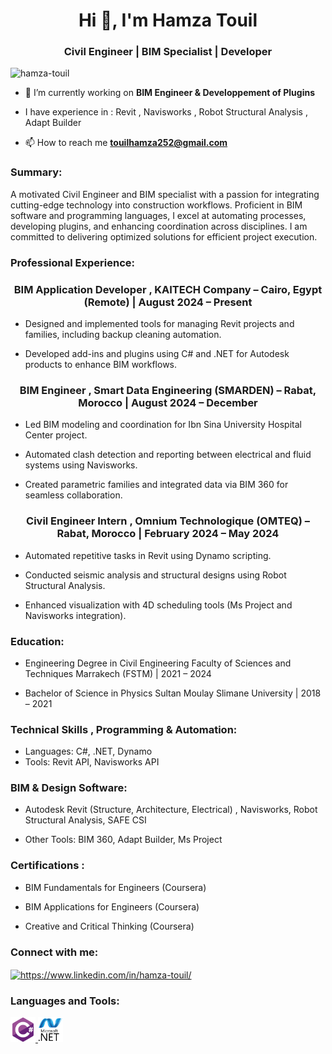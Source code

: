 <h1 align="center">Hi 👋, I'm Hamza Touil</h1>
<h3 align="center">Civil Engineer | BIM Specialist | Developer </h3>

<p align="left"> <img src="https://komarev.com/ghpvc/?username=hamza-touil&label=Profile%20views&color=0e75b6&style=flat" alt="hamza-touil" /> </p>
  
- 🔭 I’m currently working on **BIM Engineer & Developpement of Plugins**
- I have experience in : Revit , Navisworks , Robot Structural Analysis , Adapt Builder 

- 📫 How to reach me **touilhamza252@gmail.com**

<h3 align="left">Summary:</h3>
A motivated Civil Engineer and BIM specialist with a passion for integrating cutting-edge technology into construction workflows. Proficient in BIM software and programming languages, I excel at automating processes, developing plugins, and enhancing coordination across disciplines. I am committed to delivering optimized solutions for efficient project execution.

<h3 align="left">Professional Experience:</h3>
<h3 align="Center">BIM Application Developer , KAITECH Company – Cairo, Egypt (Remote) | August 2024 – Present </h3>

- Designed and implemented tools for managing Revit projects and families, including backup cleaning automation.

- Developed add-ins and plugins using C# and .NET for Autodesk products to enhance BIM workflows.
<h3 align="Center">BIM Engineer , Smart Data Engineering (SMARDEN) – Rabat, Morocco | August 2024 – December </h3>

- Led BIM modeling and coordination for Ibn Sina University Hospital Center project.

- Automated clash detection and reporting between electrical and fluid systems using Navisworks.
  
- Created parametric families and integrated data via BIM 360 for seamless collaboration.
<h3 align="Center">Civil Engineer Intern , Omnium Technologique (OMTEQ) – Rabat, Morocco | February 2024 – May 2024 </h3>

- Automated repetitive tasks in Revit using Dynamo scripting.
  
- Conducted seismic analysis and structural designs using Robot Structural Analysis.
  
- Enhanced visualization with 4D scheduling tools (Ms Project and Navisworks integration).
  
<h3 align="left">Education:</h3>

- Engineering Degree in Civil Engineering
Faculty of Sciences and Techniques Marrakech (FSTM) | 2021 – 2024

- Bachelor of Science in Physics
Sultan Moulay Slimane University | 2018 – 2021

<h3 align="left"> Technical Skills , Programming & Automation: </h3>

- Languages: C#, .NET, Dynamo
- Tools: Revit API, Navisworks API
<h3 align="left">BIM & Design Software: </h3>

- Autodesk Revit (Structure, Architecture, Electrical) , Navisworks, Robot Structural Analysis, SAFE CSI

- Other Tools: BIM 360, Adapt Builder, Ms Project
  
<h3 align="left">Certifications : </h3>

- BIM Fundamentals for Engineers (Coursera)

- BIM Applications for Engineers (Coursera)
  
- Creative and Critical Thinking (Coursera)

<h3 align="left">Connect with me:</h3>
<p align="left">
<a href="https://linkedin.com/in/https://www.linkedin.com/in/hamza-touil/" target="blank"><img align="center" src="https://raw.githubusercontent.com/rahuldkjain/github-profile-readme-generator/master/src/images/icons/Social/linked-in-alt.svg" alt="https://www.linkedin.com/in/hamza-touil/" height="30" width="40" /></a>
</p>

<h3 align="left">Languages and Tools:</h3>
<p align="left"> <a href="https://www.w3schools.com/cs/" target="_blank" rel="noreferrer"> <img src="https://raw.githubusercontent.com/devicons/devicon/master/icons/csharp/csharp-original.svg" alt="csharp" width="40" height="40"/> </a> <a href="https://dotnet.microsoft.com/" target="_blank" rel="noreferrer"> <img src="https://raw.githubusercontent.com/devicons/devicon/master/icons/dot-net/dot-net-original-wordmark.svg" alt="dotnet" width="40" height="40"/> </a> </p>
